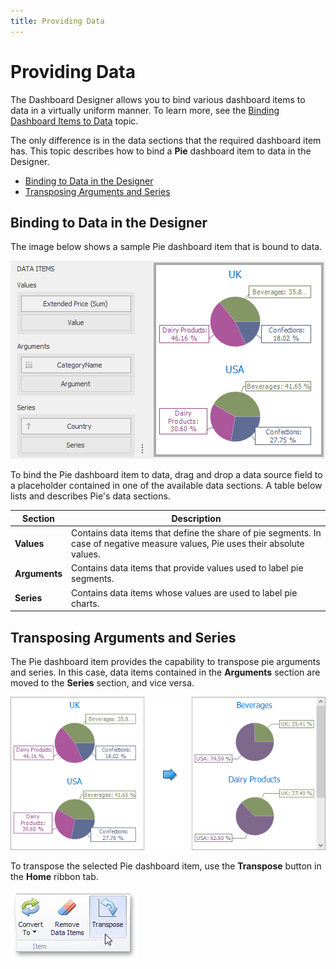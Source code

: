 ```yaml
---
title: Providing Data
---
```

# Providing Data
The Dashboard Designer allows you to bind various dashboard items to data in a virtually uniform manner. To learn more, see the [Binding Dashboard Items to Data](../../binding-dashboard-items-to-data.md) topic.

The only difference is in the data sections that the required dashboard item has. This topic describes how to bind a **Pie** dashboard item to data in the Designer.
* [Binding to Data in the Designer](#bindingdesigner)
* [Transposing Arguments and Series](#transposing)

## <a name="bindingdesigner"/>Binding to Data in the Designer
The image below shows a sample Pie dashboard item that is bound to data.

![PiesProvidingData_Main](../../../../images/img117701.png)

To bind the Pie dashboard item to data, drag and drop a data source field to a placeholder contained in one of the available data sections. A table below lists and describes Pie's data sections.

| Section | Description |
|---|---|
| **Values** | Contains data items that define the share of pie segments. In case of negative measure values, Pie uses their absolute values. |
| **Arguments** | Contains data items that provide values used to label pie segments. |
| **Series** | Contains data items whose values are used to label pie charts. |

## <a name="transposing"/>Transposing Arguments and Series
The Pie dashboard item provides the capability to transpose pie arguments and series. In this case, data items contained in the **Arguments** section are moved to the **Series** section, and vice versa.

![Pies_Transpose](../../../../images/img126584.png)

To transpose the selected Pie dashboard item, use the **Transpose** button in the **Home** ribbon tab.

![TransposeButton_Ribbon](../../../../images/img23683.png)